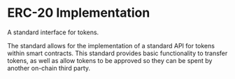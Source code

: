 # ERC-20 Implementation

A standard interface for tokens.

The standard allows for the implementation of a standard API for tokens within smart contracts. This standard provides basic functionality to transfer tokens, as well as allow tokens to be approved so they can be spent by another on-chain third party.
